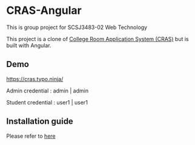 # CRAS-Angular

This is group project for SCSJ3483-02 Web Technology

This project is a clone of [College Room Application System (CRAS)](https://github.com/tanchonglim/CRAS) but is built with Angular. 

## Demo
https://cras.typo.ninja/

Admin credential : admin | admin

Student credential : user1 | user1

## Installation guide
Please refer to [here](https://github.com/tanchonglim/CRAS-Angular/blob/main/CRAS_Installation_Manual.pdf)
